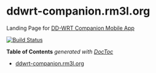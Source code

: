 
# ddwrt-companion.rm3l.org

Landing Page for [DD-WRT Companion Mobile App](http://ddwrt-companion.rm3l.org)

[![Build Status](https://travis-ci.org/rm3l/ddwrt-companion.rm3l.org.svg?branch=master)](https://travis-ci.org/rm3l/ddwrt-companion.rm3l.org)

<!-- START doctoc generated TOC please keep comment here to allow auto update -->
<!-- DON'T EDIT THIS SECTION, INSTEAD RE-RUN doctoc TO UPDATE -->
**Table of Contents**  *generated with [DocToc](https://github.com/thlorenz/doctoc)*

- [ddwrt-companion.rm3l.org](#ddwrt-companionrm3lorg)

<!-- END doctoc generated TOC please keep comment here to allow auto update -->


